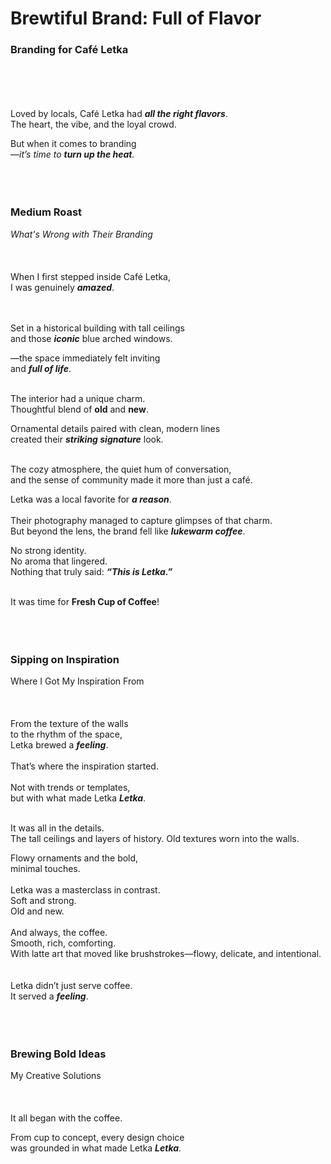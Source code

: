 # Brewtiful Brand: Full of Flavor
### Branding for Café Letka
<br><br>
<br><br>
Loved by locals, Café Letka  had _**all the right flavors**_.  
The heart, the vibe, and the loyal crowd.  
  
But when it comes to branding  
—_it’s time to **turn up the heat**._
<br><br>
<br><br>

### Medium Roast
_What's Wrong with Their Branding_ 
<br><br>
<br><br>
When I first stepped inside Café Letka,  
I was genuinely _**amazed**_.  
<br><br>

Set in a historical building with tall ceilings   
and those **_iconic_** blue arched windows.  
  
—the space immediately felt inviting    
and _**full of life**_.
<br><br>
  
The interior had a unique charm.  
Thoughtful blend of **old** and **new**.
  
Ornamental details paired with clean, modern lines  
created their _**striking signature**_ look. 
<br><br>
  
The cozy atmosphere, the quiet hum of conversation,  
and the sense of community made it more than just a café.
  
Letka was a local favorite for _**a reason**_.
<br><br>
Their photography managed to capture glimpses of that charm.  
But beyond the lens, the brand fell like _**lukewarm coffee**_.  
  
No strong identity.   
No aroma that lingered.   
Nothing that truly said: _**“This is Letka.”**_
<br><br>

It was time for **Fresh Cup of Coffee**!
<br><br>
<br><br>
### Sipping on Inspiration
Where I Got My Inspiration From
<br><br>
<br><br>
From the texture of the walls  
to the rhythm of the space,  
Letka brewed a _**feeling**_.
<br><br>
That’s where the inspiration started.
<br><br>
Not with trends or templates,  
but with what made Letka _**Letka**_.
<br><br>

It was all in the details.  
The tall ceilings and layers of history.
Old textures worn into the walls.  

Flowy ornaments and the bold,  
minimal touches.
<br><br>
Letka was a masterclass in contrast.  
Soft and strong.  
Old and new.
<br><br>
And always, the coffee.  
Smooth, rich, comforting.  
With latte art that moved like brushstrokes—flowy, delicate, and intentional.  
<br><br>
Letka didn’t just serve coffee.  
It served a _**feeling**_.
<br><br>
<br><br>
### Brewing Bold Ideas  
My Creative Solutions
<br><br>
<br><br>
It all began with the coffee.  
  
From cup to concept, every design choice   
was grounded in what made Letka _**Letka**_.

